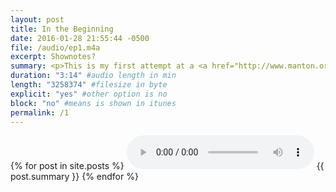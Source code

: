 ```yaml
---
layout: post
title: In the Beginning
date: 2016-01-28 21:55:44 -0500
file: /audio/ep1.m4a
excerpt: Shownotes?
summary: <p>This is my first attempt at a <a href="http://www.manton.org/2016/01/new-podcast-timetable.html">microcast</a>--a mini podcast--hosted completely on Github using a Jekyll generated static blog.</p><p><a href="https://twitter.com/LK64076007A">Contact me</a> on Twitter.</p>
duration: "3:14" #audio length in min
length: "3258374" #filesize in byte
explicit: "yes" #other option is no
block: "no" #means is shown in itunes
permalink: /1
---
```

{% for post in site.posts %}
<audio controls>
<source src="{{site.url}}{{site.baseurl}}{{ post.file }}" type="audio/x-m4a">
Your browser does not support the audio element.
</audio>
{{ post.summary }}
{% endfor %}
